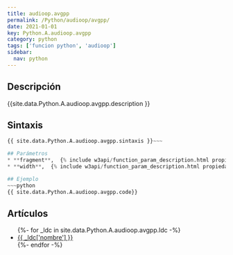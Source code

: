 ```yaml
---
title: audioop.avgpp
permalink: /Python/audioop/avgpp/
date: 2021-01-01
key: Python.A.audioop.avgpp
category: python
tags: ['funcion python', 'audioop']
sidebar: 
  nav: python
---
```


## Descripción
{{site.data.Python.A.audioop.avgpp.description }}

## Sintaxis
~~~python
{{ site.data.Python.A.audioop.avgpp.sintaxis }}~~~

## Parámetros
* **fragment**,  {% include w3api/function_param_description.html propiedad=site.data.Python.A.audioop.avgpp valor="fragment" %}
* **width**,  {% include w3api/function_param_description.html propiedad=site.data.Python.A.audioop.avgpp valor="width" %}

## Ejemplo
~~~python
{{ site.data.Python.A.audioop.avgpp.code}}
~~~

## Artículos
<ul>
{%- for _ldc in site.data.Python.A.audioop.avgpp.ldc -%}
   <li>
       <a href="{{_ldc['url'] }}">{{ _ldc['nombre'] }}</a>
   </li>
{%- endfor -%}
</ul>
